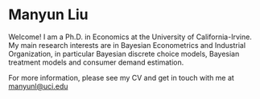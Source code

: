 


Manyun Liu
======
Welcome! I am a Ph.D. in Economics at the University of California-Irvine. My main research interests are in Bayesian Econometrics and Industrial Organization, in particular Bayesian discrete choice models, Bayesian treatment models and consumer demand estimation.


For more information, please see my CV and get in touch with me at manyunl@uci.edu 

